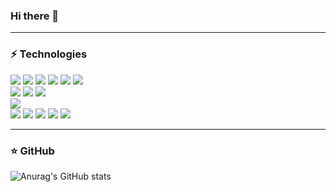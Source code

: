 ### Hi there 👋
***

### ⚡️ Technologies
<div>
    <img src="https://img.shields.io/badge/HTML5-E34F26?style=flat-square&amp;logo=HTML5&amp;logoColor=white"> <img src="https://img.shields.io/badge/CSS3-1572B6?style=flat-square&amp;logo=CSS3&amp;logoColor=white"> <img src="https://img.shields.io/badge/JavaScript-F7Df1E?style=flat-square&amp;logo=JavaScript&amp;logoColor=black"> <img src="https://img.shields.io/badge/jQuery-0769AD?style=flat-square&amp;logo=jQuery&amp;logoColor=white"> <img src="https://img.shields.io/badge/Sass-CC6699?style=flat-square&amp;logo=Sass&amp;logoColor=white"> <img src="https://img.shields.io/badge/Bootstrap-7952B3?style=flat-square&amp;logo=Bootstrap&amp;logoColor=white">
</div>
<div>
    <img src="https://img.shields.io/badge/php-777BB4?style=flat-square&amp;logo=php&amp;logoColor=white"> <img src="https://img.shields.io/badge/Laravel-FF2D20?style=flat-square&amp;logo=Laravel&amp;logoColor=white"> <img src="https://img.shields.io/badge/Spring-6DB33F?style=flat-square&amp;logo=Spring&amp;logoColor=white">
</div>
<div>
    <img src="https://img.shields.io/badge/Mysql-4479A1?style=flat-square&amp;logo=Mysql&amp;logoColor=white">
</div>
<div>
    <img src="https://img.shields.io/badge/Git-F05032?style=flat-square&amp;logo=Git&amp;logoColor=white"> <img src="https://img.shields.io/badge/GitHub-181717?style=flat-square&amp;logo=GitHub&amp;logoColor=white"> <img src="https://img.shields.io/badge/GitLab-FC6D26?style=flat-square&amp;logo=GitLab&amp;logoColor=white"> <img src="https://img.shields.io/badge/Notion-000000?style=flat-square&amp;logo=Notion&amp;logoColor=white"> <img src="https://img.shields.io/badge/Docker-2496ED?style=flat-square&amp;logo=Docker&amp;logoColor=white">
</div>

***

### ⭐️ GitHub
![Anurag's GitHub stats](https://github-readme-stats.vercel.app/api?username=JmLog&show_icons=true&theme=tokyonight)


<!--
**JmLog/JmLog** is a ✨ _special_ ✨ repository because its `README.md` (this file) appears on your GitHub profile.

Here are some ideas to get you started:

- 🔭 I’m currently working on ...
- 🌱 I’m currently learning ...
- 👯 I’m looking to collaborate on ...
- 🤔 I’m looking for help with ...
- 💬 Ask me about ...
- 📫 How to reach me: ...
- 😄 Pronouns: ...
- ⚡ Fun fact: ...
-->
